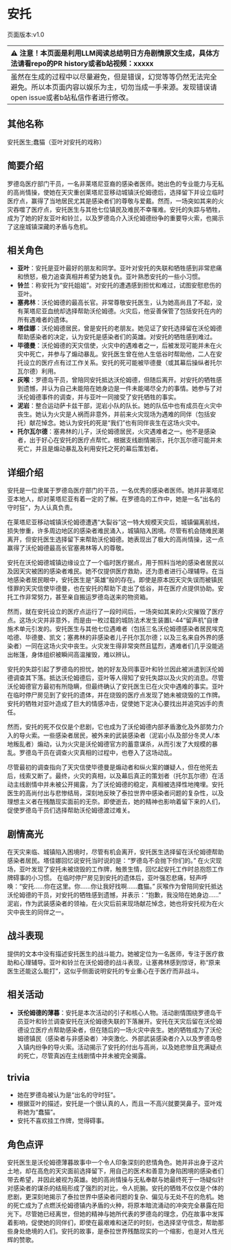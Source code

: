 # 安托
页面版本:v1.0
 

| :warning: 注意！本页面是利用LLM阅读总结明日方舟剧情原文生成，具体方法请看repo的PR history或者b站视频：xxxxx           |
|:----------------------------|
| 虽然在生成的过程中以尽量避免，但是错误，幻觉等等仍然无法完全避免。所以本页面内容以娱乐为主，切勿当成一手来源。发现错误请open issue或者b站私信作者进行修改。|



## 其他名称
安托医生;蠢猫（亚叶对安托的戏称）
## 简要介绍
罗德岛医疗部门干员，一名非莱塔尼亚裔的感染者医师。她出色的专业能力与无私的高尚情操，使她在天灾重创莱塔尼亚移动城镇沃伦姆德后，选择留下并设立临时医疗点，赢得了当地居民尤其是感染者们的尊敬与爱戴。然而，一场突如其来的火灾吞噬了医疗点，安托医生与其他七位镇民及难民不幸罹难。安托的失踪与牺牲，成为了她的好友亚叶和铃兰，以及罗德岛介入沃伦姆德纷争的重要导火索，也揭示了这座城镇深藏的矛盾与危机。
## 相关角色
-   **亚叶**：安托是亚叶最好的朋友和同学。亚叶对安托的失联和牺牲感到非常悲痛和愤怒，极力追查真相并希望为她复仇。亚叶熟悉安托的一些小习惯。
-   **铃兰**：称安托为“安托姐姐”。对安托的遭遇感到担忧和难过，试图安慰悲伤的亚叶。
-   **塞弗林**：沃伦姆德的最高长官。非常尊敬安托医生，认为她高尚且了不起，没有莱塔尼亚血统却选择帮助沃伦姆德。火灾后，他妥善保管了包括安托在内的所有遇难者的遗体。
-   **塔佳娜**：沃伦姆德居民，曾是安托的老朋友。她见证了安托选择留在沃伦姆德帮助感染者的决定，认为安托是感染者们的英雄。对安托的牺牲感到难过。
-   **毕德曼**：沃伦姆德的天灾信使，火灾中的遇难者之一，后被发现可能并未在火灾中死亡，并参与了煽动暴乱。安托医生曾在他人生低谷时帮助他，二人在安托设立的医疗点有过工作关系。安托的死可能被毕德曼（或其幕后操纵者托尔瓦尔德）利用。
-   **灰喉**：罗德岛干员，曾陪同安托抵达沃伦姆德，但随后离开。对安托的牺牲感到遗憾，并认为自己未能陪在她身边是一件未能竭尽全力的事情。她参与了对沃伦姆德事件的调查，并与亚叶一同接受了安托牺牲的事实。
-   **泥岩**：整合运动萨卡兹干部，泥岩小队的队长。她的队伍中也有成员在火灾中丧生。她认为火灾是人祸而非意外，并前来火灾现场为遇难的同伴（包括安托）献花悼念。她认为安托的死是“我们”也有同伴丧生在这场火灾中。
-   **托尔瓦尔德**：塞弗林的儿子，沃伦姆德居民，火灾遇难者之一。他不是感染者，出于好心在安托的医疗点帮忙。根据支线剧情揭示，托尔瓦尔德可能并未死亡，并且是煽动暴乱及利用安托之死的幕后策划者。
## 详细介绍
安托是一位隶属于罗德岛医疗部门的干员，一名优秀的感染者医师。她并非莱塔尼亚本地人，却对莱塔尼亚有着一定的了解。在罗德岛的工作中，她是一名“出名的守时狂”，为人认真负责。

在莱塔尼亚移动城镇沃伦姆德遭遇“大裂谷”这一特大规模天灾后，城镇偏离航线，损失惨重，许多周边地区的感染者难民涌入，城镇陷入困境。尽管有机会随难民潮离开，但安托医生选择留下来帮助沃伦姆德。她表现出了极大的高尚情操，这一点赢得了沃伦姆德最高长官塞弗林等人的尊敬。

安托在沃伦姆德城镇边缘设立了一个临时医疗据点，用于照料当地的感染者居民以及因天灾被困的感染者难民。她不仅提供医疗救助，还为患者进行心理辅导。在当地感染者居民眼中，安托医生是“英雄”般的存在。即使是原本因天灾失误而被镇民怪罪的天灾信使毕德曼，也在安托的帮助下走出了低谷，并在医疗点提供协助。安托工作非常努力，甚至亲自搬运罗德岛送来的物资箱。

然而，就在安托设立的医疗点运行了一段时间后，一场突如其来的火灾摧毁了医疗点。这场火灾并非意外，而是由一枚过载的城防法术发生装置L-44“留声机”自律施术单元引发的。安托医生与其他七位遇难者（包括三名沃伦姆德感染者居民埃克哈德、毕德曼、凯文；塞弗林的非感染者儿子托尔瓦尔德；以及三名来自外界的感染者）一同在这场火灾中丧生。火灾发生得非常突然且猛烈，遇难者们几乎没能逃出帐篷，身体组织被瞬间高温摧毁，难以辨认。

安托的失踪引起了罗德岛的担忧，她的好友及同事亚叶和铃兰因此被派遣到沃伦姆德调查其下落。抵达沃伦姆德后，亚叶等人得知了安托失踪以及火灾的消息。尽管沃伦姆德官方最初有所隐瞒，但最终确认了安托医生已在火灾中遇难的事实。亚叶在临时停尸房见到了安托的遗体，并在烧毁的医疗点发现了她未被烧毁的工作牌。安托的牺牲对亚叶造成了巨大的情感冲击，促使她下定决心要找出并追究凶手的责任。

然而，安托的死不仅仅是个悲剧，它也成为了沃伦姆德内部矛盾激化及外部势力介入的导火索。一些感染者居民，被外来的武装感染者（泥岩小队及部分冬灵人/本地叛乱者）煽动，认为火灾是沃伦姆德官方的蓄意谋杀，从而引发了大规模的暴乱。罗德岛干员在调查火灾真相的过程中，也卷入了这场动乱。

尽管最初的调查指向了天灾信使毕德曼是煽动者和纵火案的嫌疑人，但在他死去后，线索又断了。最终，火灾的真相，以及幕后真正的策划者（托尔瓦尔德）在活动主线剧情中并未被公开揭露，为了沃伦姆德的稳定，真相被选择性地掩埋。安托医生的高尚付出与悲惨结局，深刻地反映了泰拉世界中感染者问题的复杂性，以及理想主义者在残酷现实面前的无奈。即使逝去，她的精神也影响着留下来的人们，促使罗德岛干员们选择帮助沃伦姆德渡过难关。
## 剧情高光
在天灾来临、城镇陷入困境时，尽管有机会离开，安托医生选择留在沃伦姆德帮助感染者居民。塔佳娜回忆说安托当时说的是：“罗德岛不会抛下你们的。”
在火灾现场，亚叶发现了安托未被烧毁的工作牌，触景生情，回忆起安托工作时总抱怨工作牌碍事的小习惯。
在临时停尸房见到安托的遗体后，亚叶强忍悲痛，轻声呼唤：“安托......你在这里。你......你让我好找啊......蠢猫。”
灰喉作为曾陪同安托抵达沃伦姆德的干员，对安托的牺牲感到遗憾，并表示：“抱歉，我没陪在她身边......”
泥岩，作为武装感染者的领袖，在火灾后前来现场献花悼念，她也将安托视为在火灾中丧生的同伴之一。
## 战斗表现
提供的文本中没有描述安托医生的战斗能力。她被定位为一名医师，专注于医疗救助和心理辅导。亚叶和铃兰在沃伦姆德的战斗表现，让塞弗林感到惊讶，称“原来医生还能这么能打”，这似乎侧面说明安托的专业重心在于医疗而非战斗。
## 相关活动
-   **沃伦姆德的薄暮**：安托是本次活动的引子和核心人物。活动剧情围绕罗德岛干员亚叶和铃兰调查安托在沃伦姆德失联的下落展开。安托在天灾后留在沃伦姆德设立医疗点帮助感染者，但在随后的一场火灾中丧生。她的牺牲成为了沃伦姆德镇民（感染者与非感染者）冲突激化、外部武装感染者介入以及罗德岛卷入镇内纷争的导火索。活动揭示了安托的付出与高尚，以及她悲惨且充满疑点的死亡，尽管真凶在主线剧情中并未被完全揭露。
## trivia
- 她在罗德岛被认为是“出名的守时狂”。
- 根据亚叶的描述，安托是一个很认真的人，而且一不高兴就要哭鼻子。亚叶戏称她为“蠢猫”。
- 安托不喜欢挂工作牌，觉得碍事。
## 角色点评
安托医生是沃伦姆德薄暮故事中一个令人印象深刻的悲情角色。她并非出身于这片土地，却在高危的天灾面前选择留下，用自己的医术和善意为身陷困境的感染者们带去希望，并因此被视为英雄。她的高尚情操与无私奉献与她最终死于一场疑似针对感染者的谋杀的结局形成了强烈的对比，令人扼腕。安托的牺牲不仅仅是个体的悲剧，更深刻地揭示了泰拉世界中感染者问题的复杂、偏见与无处不在的危机。她的死亡成为了点燃沃伦姆德镇内矛盾的火种，将原本暗流涌动的冲突完全暴露在阳光下。尽管她已经离世，但她的精神与她所代表的罗德岛的理念，仍在故事中发挥着影响，促使她的同伴们，即使在最艰难和迷茫的时刻，也选择坚守信念，帮助那些身处绝境的人们。安托的故事，是泰拉世界残酷现实的一个缩影，也是对人性光辉的赞歌。
